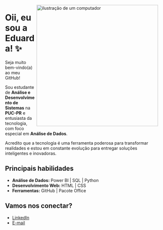 <img
src="https://raw.githubusercontent.com/MicaelliMedeiros/micaellimedeiros/master/image/computer-illustration.png" alt="ilustração de um computador" min-width="400px" max-width="400px" width="400px" align="right">

# Oii, eu sou a Eduarda! ✨️

Seja muito bem-vindo(a) ao meu GitHub!

Sou estudante de **Análise e Desenvolvimento de Sistemas** na **PUC-PR** e entusiasta da tecnologia, com foco especial em **Análise de Dados**.

Acredito que a tecnologia é uma ferramenta poderosa para transformar realidades e estou em constante evolução para entregar soluções inteligentes e inovadoras.

## Principais habilidades
- **Análise de Dados:** Power BI | SQL | Python
- **Desenvolvimento Web:** HTML | CSS
- **Ferramentas:** GitHub | Pacote Office

## Vamos nos conectar?
- [LinkedIn](www.linkedin.com/eduarda-dos-santos-vicini)
- [E-mail](eduardavicinii@gmail.com)

